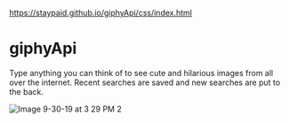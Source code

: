 https://staypaid.github.io/giphyApi/css/index.html

# giphyApi
Type anything you can think of to see cute and hilarious images from all over the internet.
Recent searches are saved and new searches are put to the back.


![Image 9-30-19 at 3 29 PM 2](https://user-images.githubusercontent.com/48190992/65910925-b0f72880-e399-11e9-8105-0f3a33997161.JPG)
